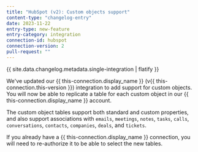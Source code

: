 ```yaml
---
title: "HubSpot (v2): Custom objects support"
content-type: "changelog-entry"
date: 2023-11-22
entry-type: new-feature
entry-category: integration
connection-id: hubspot
connection-version: 2
pull-request: ""
---
```

{{ site.data.changelog.metadata.single-integration | flatify }}

We've updated our {{ this-connection.display_name }} (v{{ this-connection.this-version }}) integration to add support for custom objects. You will now be able to replicate a table for each custom object in our {{ this-connection.display_name }} account. 

The custom object tables support both standard and custom properties, and also support associations with `emails`, `meetings`, `notes`, `tasks`, `calls`, `conversations`, `contacts`, `companies`, `deals`, and `tickets`.

If you already have a {{ this-connection.display_name }} connection, you will need to re-authorize it to be able to select the new tables.